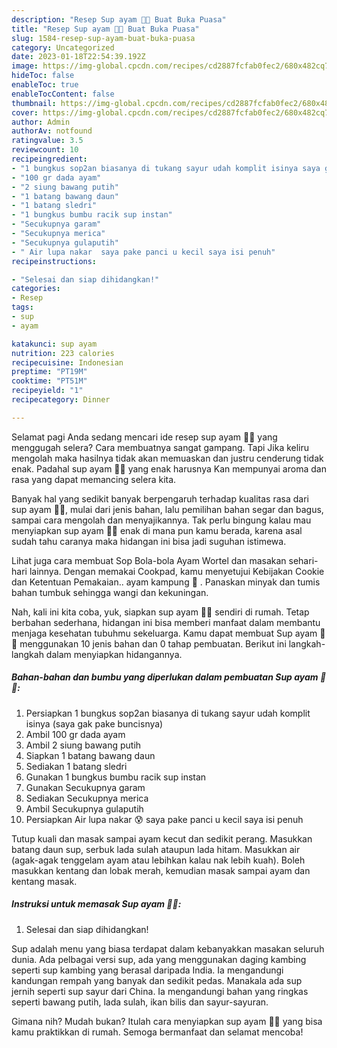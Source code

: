 ```yaml
---
description: "Resep Sup ayam 🐔🐔 Buat Buka Puasa"
title: "Resep Sup ayam 🐔🐔 Buat Buka Puasa"
slug: 1584-resep-sup-ayam-buat-buka-puasa
category: Uncategorized
date: 2023-01-18T22:54:39.192Z
image: https://img-global.cpcdn.com/recipes/cd2887fcfab0fec2/680x482cq70/sup-ayam-foto-resep-utama.jpg
hideToc: false
enableToc: true
enableTocContent: false
thumbnail: https://img-global.cpcdn.com/recipes/cd2887fcfab0fec2/680x482cq70/sup-ayam-foto-resep-utama.jpg
cover: https://img-global.cpcdn.com/recipes/cd2887fcfab0fec2/680x482cq70/sup-ayam-foto-resep-utama.jpg
author: Admin
authorAv: notfound
ratingvalue: 3.5
reviewcount: 10
recipeingredient:
- "1 bungkus sop2an biasanya di tukang sayur udah komplit isinya saya gak pake buncisnya"
- "100 gr dada ayam"
- "2 siung bawang putih"
- "1 batang bawang daun"
- "1 batang sledri"
- "1 bungkus bumbu racik sup instan"
- "Secukupnya garam"
- "Secukupnya merica"
- "Secukupnya gulaputih"
- " Air lupa nakar  saya pake panci u kecil saya isi penuh"
recipeinstructions:

- "Selesai dan siap dihidangkan!"
categories:
- Resep
tags:
- sup
- ayam

katakunci: sup ayam 
nutrition: 223 calories
recipecuisine: Indonesian
preptime: "PT19M"
cooktime: "PT51M"
recipeyield: "1"
recipecategory: Dinner

---
```



Selamat pagi Anda sedang mencari ide resep sup ayam 🐔🐔 yang menggugah selera? Cara membuatnya sangat gampang. Tapi Jika keliru mengolah maka hasilnya tidak akan memuaskan dan justru cenderung tidak enak. Padahal sup ayam 🐔🐔 yang enak harusnya Kan mempunyai aroma dan rasa yang dapat memancing selera kita.


Banyak hal yang sedikit banyak berpengaruh terhadap kualitas rasa dari sup ayam 🐔🐔, mulai dari jenis bahan, lalu pemilihan bahan segar dan bagus, sampai cara mengolah dan menyajikannya. Tak perlu bingung kalau mau menyiapkan sup ayam 🐔🐔 enak di mana pun kamu berada, karena asal sudah tahu caranya maka hidangan ini bisa jadi suguhan istimewa.

Lihat juga cara membuat Sop Bola-bola Ayam Wortel dan masakan sehari-hari lainnya. Dengan memakai Cookpad, kamu menyetujui Kebijakan Cookie dan Ketentuan Pemakaian.. ayam kampung 🐔 . Panaskan minyak dan tumis bahan tumbuk sehingga wangi dan kekuningan.


Nah, kali ini kita coba, yuk, siapkan sup ayam 🐔🐔 sendiri di rumah. Tetap berbahan sederhana, hidangan ini bisa memberi manfaat dalam membantu menjaga kesehatan tubuhmu sekeluarga. Kamu dapat membuat Sup ayam 🐔🐔 menggunakan 10 jenis bahan dan 0 tahap pembuatan. Berikut ini langkah-langkah dalam menyiapkan hidangannya.

<!--inarticleads1-->

##### Bahan-bahan dan bumbu yang diperlukan dalam pembuatan Sup ayam 🐔🐔:

1. Persiapkan 1 bungkus sop2an biasanya di tukang sayur udah komplit isinya (saya gak pake buncisnya)
1. Ambil 100 gr dada ayam
1. Ambil 2 siung bawang putih
1. Siapkan 1 batang bawang daun
1. Sediakan 1 batang sledri
1. Gunakan 1 bungkus bumbu racik sup instan
1. Gunakan Secukupnya garam
1. Sediakan Secukupnya merica
1. Ambil Secukupnya gulaputih
1. Persiapkan  Air lupa nakar 😰 saya pake panci u kecil saya isi penuh


Tutup kuali dan masak sampai ayam kecut dan sedikit perang. Masukkan batang daun sup, serbuk lada sulah ataupun lada hitam. Masukkan air (agak-agak tenggelam ayam atau lebihkan kalau nak lebih kuah). Boleh masukkan kentang dan lobak merah, kemudian masak sampai ayam dan kentang masak. 

<!--inarticleads2-->

##### Instruksi untuk memasak Sup ayam 🐔🐔:


1. Selesai dan siap dihidangkan!

Sup adalah menu yang biasa terdapat dalam kebanyakkan masakan seluruh dunia. Ada pelbagai versi sup, ada yang menggunakan daging kambing seperti sup kambing yang berasal daripada India. Ia mengandungi kandungan rempah yang banyak dan sedikit pedas. Manakala ada sup jernih seperti sup sayur dari China. Ia mengandungi bahan yang ringkas seperti bawang putih, lada sulah, ikan bilis dan sayur-sayuran. 

Gimana nih? Mudah bukan? Itulah cara menyiapkan sup ayam 🐔🐔 yang bisa kamu praktikkan di rumah. Semoga bermanfaat dan selamat mencoba!
